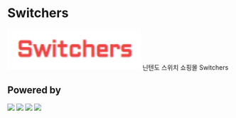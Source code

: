 # Switchers

<img src="./img/logo.png" width="300" />  
닌텐도 스위치 쇼핑몰 Switchers

## Powered by

<img src="https://img.shields.io/badge/Next.js-000000?style=for-the-badge&logo=nextdotjs&logoColor=white" />  
<img src="https://img.shields.io/badge/typescript-%23007ACC.svg?style=for-the-badge&logo=typescript&logoColor=white" />  
<img src="https://img.shields.io/badge/tailwindcss-%2338B2AC.svg?style=for-the-badge&logo=tailwind-css&logoColor=white" />  
<img src="https://img.shields.io/badge/mongodb-47A248?style=for-the-badge&logo=mongodb&logoColor=white" />
